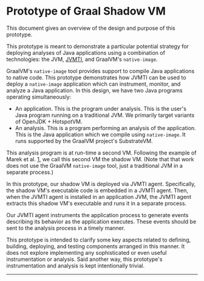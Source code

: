 # Prototype of Graal Shadow VM

This document gives an overview of the design and purpose of this prototype.

This prototype is meant to demonstrate a particular potential strategy for
deploying analyses of Java applications using a combination of technologies:
the JVM, [JVMTI][jvmti], and GraalVM's `native-image`.

GraalVM's `native-image` tool provides support to compile Java applications to
native code. This prototype demonstrates how JVMTI can be used to deploy a
`native-image` application which can instrument, monitor, and analyze a Java
application. In this design, we have two Java programs operating simultaneously:

- An application. This is the program under analysis. This is the user's
  Java program running on a traditional JVM. We primarily target variants of
  OpenJDK + HotspotVM.
- An analysis. This is a program performing an analysis of the application.
  This is the Java application which we compile using `native-image`. It runs
  supported by the GraalVM project's SubstrateVM.

This analysis program is at run-time a second VM. Following the example of
Marek et al. [1][marek2013shadowvm], we call this second VM the shadow VM.
(Note that that work does not use the GraalVM `native-image` tool, just a
traditional JVM in a separate process.)

In this prototype, our shadow VM is deployed via JVMTI agent. Specifically, the
shadow VM's executable code is embedded in a JVMTI agent. Then, when the JVMTI
agent is installed in an application JVM, the JVMTI agent extracts this shadow
VM's executable and runs it in a separate process.

Our JVMTI agent instruments the application process to generate events
describing its behavior as the application executes. These events should be
sent to the analysis process in a timely manner.

This prototype is intended to clarify some key aspects related to defining,
building, deploying, and testing components arranged in this manner. It does
not explore implementing any sophisticated or even useful instrumentation or
analysis. Said another way, this prototype's instrumentation and analysis is
kept intentionally trivial.

---

[jvmti]: https://docs.oracle.com/en/java/javase/14/docs/specs/jvmti.html
[marek2013shadowvm]: https://dl.acm.org/doi/abs/10.1145/2637365.2517219

